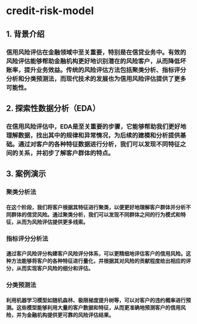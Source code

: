 # credit-risk-model
## 1. 背景介绍
### 信用风险评估在金融领域中至关重要，特别是在信贷业务中。有效的风险评估能够帮助金融机构更好地识别潜在的风险客户，从而降低坏账率，提升业务效益。传统的风险评估方法包括聚类分析、指标评分分析和分类预测法，而现代技术的发展也为信用风险评估提供了更多可能性。

## 2. 探索性数据分析（EDA）
### 在信用风险评估中，EDA是至关重要的步骤，它能够帮助我们更好地理解数据，找出其中的规律和异常情况，为后续的建模和分析提供基础。通过对客户的各种特征数据进行分析，我们可以发现不同特征之间的关系，并初步了解客户群体的特点。

## 3. 案例演示
### 聚类分析法
#### 在这个阶段，我们将客户根据其特征进行聚类，以便更好地理解客户群体并分析不同群体的信贷风险。通过聚类分析，我们可以发现不同群体之间的行为模式和特征，从而为风险评估提供更多线索。

### 指标评分分析法
#### 通过客户风险评分构建客户风险评分体系，可以更精细地评估客户的信用风险。这种方法能够将客户的各种特征进行量化，并根据其对风险的贡献程度给出相应的评分，从而实现客户风险的细分和评估。

### 分类预测法
#### 利用机器学习模型如随机森林、极限梯度提升树等，可以对客户的违约概率进行预测。这些模型能够利用大量的客户数据和特征，从而更准确地预测客户的信用风险，并为金融机构提供更可靠的风险评估结果。
